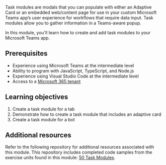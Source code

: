 Task modules are modals that you can populate with either an Adaptive Card or an embedded web/content page for use in your custom Microsoft Teams app’s user experience for workflows that require data input. Task modules allow you to gather information in a Teams-aware popup.

In this module, you'll learn how to create and add task modules to your Microsoft Teams app.

## Prerequisites

- Experience using Microsoft Teams at the intermediate level
- Ability to program with JavaScript, TypeScript, and Node.js
- Experience using Visual Studio Code at the intermediate level
- Access to a [Microsoft 365 tenant](https://developer.microsoft.com/office/dev-program?ocid=MSlearn)

## Learning objectives

1. Create a task module for a tab
1. Demonstrate how to create a task module that includes an adaptive card
1. Create a task module for a bot

## Additional resources

Refer to the following repository for additional resources associated with this module. This repository includes completed code samples from the exercise units found in this module: [50 Task Modules](https://github.com/officedev/TrainingContent/tree/master/Identity/50%20Task%20Modules).
